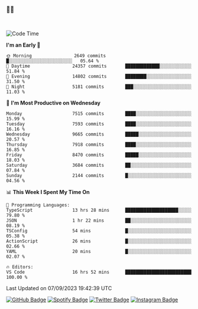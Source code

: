 ### 🤙🍺

<!-- <a href="https://github-readme-stats.vercel.app/api?username=hzak2xx&count_private=true&show_icons=true&theme=dracula">
  <img align="center" src="https://github-readme-stats.vercel.app/api?username=hzak2xx&count_private=true&show_icons=true&theme=dracula" />
</a>
</br> -->
</br>

<!--START_SECTION:waka-->
![Code Time](http://img.shields.io/badge/Code%20Time-2%2C754%20hrs%2013%20mins-blue)

**I'm an Early 🐤** 

```text
🌞 Morning                2649 commits        █░░░░░░░░░░░░░░░░░░░░░░░░   05.64 % 
🌆 Daytime                24357 commits       █████████████░░░░░░░░░░░░   51.84 % 
🌃 Evening                14802 commits       ████████░░░░░░░░░░░░░░░░░   31.50 % 
🌙 Night                  5181 commits        ███░░░░░░░░░░░░░░░░░░░░░░   11.03 % 
```
📅 **I'm Most Productive on Wednesday** 

```text
Monday                   7515 commits        ████░░░░░░░░░░░░░░░░░░░░░   15.99 % 
Tuesday                  7593 commits        ████░░░░░░░░░░░░░░░░░░░░░   16.16 % 
Wednesday                9665 commits        █████░░░░░░░░░░░░░░░░░░░░   20.57 % 
Thursday                 7918 commits        ████░░░░░░░░░░░░░░░░░░░░░   16.85 % 
Friday                   8470 commits        █████░░░░░░░░░░░░░░░░░░░░   18.03 % 
Saturday                 3684 commits        ██░░░░░░░░░░░░░░░░░░░░░░░   07.84 % 
Sunday                   2144 commits        █░░░░░░░░░░░░░░░░░░░░░░░░   04.56 % 
```


📊 **This Week I Spent My Time On** 

```text
💬 Programming Languages: 
TypeScript               13 hrs 28 mins      ████████████████████░░░░░   79.80 % 
JSON                     1 hr 22 mins        ██░░░░░░░░░░░░░░░░░░░░░░░   08.19 % 
TSConfig                 54 mins             █░░░░░░░░░░░░░░░░░░░░░░░░   05.38 % 
ActionScript             26 mins             █░░░░░░░░░░░░░░░░░░░░░░░░   02.66 % 
YAML                     20 mins             █░░░░░░░░░░░░░░░░░░░░░░░░   02.07 % 

🔥 Editors: 
VS Code                  16 hrs 52 mins      █████████████████████████   100.00 % 
```


 Last Updated on 07/09/2023 19:42:39 UTC
<!--END_SECTION:waka-->

[![GitHub Badge](https://img.shields.io/badge/GitHub-100000?style=for-the-badge&logo=github&logoColor=white)](https://github.com/hzak2xx)
[![Spotify Badge](https://img.shields.io/badge/Spotify-1ED760?&style=for-the-badge&logo=spotify&logoColor=white)](https://open.spotify.com/user/uf90s6sbbh75a1mt44clkhkvf)
[![Twitter Badge](https://img.shields.io/badge/Twitter-1DA1F2?style=for-the-badge&logo=twitter&logoColor=white)](https://twitter.com/hzak2xx)
[![Instagram Badge](https://img.shields.io/badge/Instagram-E4405F?style=for-the-badge&logo=instagram&logoColor=white)](https://www.instagram.com/hzak2xx/)

